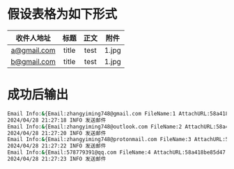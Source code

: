 # 假设表格为如下形式

|收件人地址|标题|正文|附件|
|:---:|:---:|:---:|:---:|
|a@gmail.com|title|test|1.jpg|
|b@gmail.com|title|test|1.jpg|

# 成功后输出

```bash
Email Info:&{Email:zhangyiming748@gmail.com FileName:1 AttachURL:58a418be85d47.jpg}
2024/04/28 21:27:18 INFO 发送邮件
Email Info:&{Email:zhangyiming748@outlook.com FileName:2 AttachURL:58a418be85d47.jpg}
2024/04/28 21:27:20 INFO 发送邮件
Email Info:&{Email:zhangyiming748@protonmail.com FileName:3 AttachURL:58a418be85d47.jpg}
2024/04/28 21:27:22 INFO 发送邮件
Email Info:&{Email:578779391@qq.com FileName:4 AttachURL:58a418be85d47.jpg}
2024/04/28 21:27:23 INFO 发送邮件
```